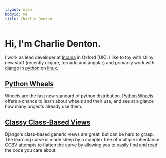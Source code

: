 ```yaml
---
layout: main
bodyid: me
title: Charlie Denton
---
```


# Hi, I'm Charlie Denton.

I work as lead developer at [Incuna][incuna] in Oxford (UK).
I like to toy with shiny new stuff (recently clojure, tornado and angular)
and primarily work with [django][django] in [python][python] on [linux][manjaro].





## [Python Wheels][pythonwheels]

Wheels are the fast new standard of python distribution. [Python Wheels][pythonwheels] offers a chance to learn about wheels and their use, and see at a glance how many projects already use them.

## [Classy Class-Based Views][ccbv]

Django's class-based generic views are great, but can be hard to grasp. The learning curve is made steep by a complex tree of multiple inheritance. [CCBV][ccbv] attempts to flatten the curve by allowing you to easily find and read the code you care about.

[ccbv]: http://ccbv.co.uk/
[django]: http://djangoproject.com
[incuna]: http://incuna.com
[manjaro]: http://manjaro.org
[python]: http://www.python.org/
[pythonwheels]: http://pythonwheels.com/
